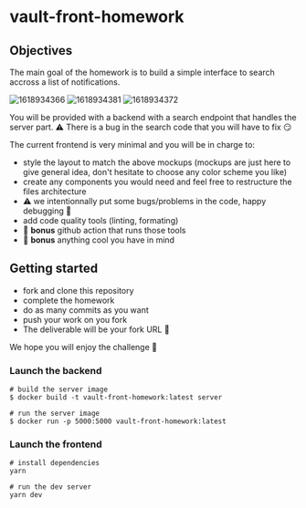# vault-front-homework

## Objectives

The main goal of the homework is to build a simple interface to search accross a list of notifications.

![1618934366](https://user-images.githubusercontent.com/944835/115428226-79153780-a202-11eb-9c5f-13febfc4754b.png)
![1618934381](https://user-images.githubusercontent.com/944835/115428224-787ca100-a202-11eb-8519-cf03d3127309.png)
![1618934372](https://user-images.githubusercontent.com/944835/115428225-79153780-a202-11eb-9baa-c86e02f97401.png)

You will be provided with a backend with a search endpoint that handles the server part.
⚠️ There is a bug in the search code that you will have to fix 😏 

The current frontend is very minimal and you will be in charge to:
- style the layout to match the above mockups (mockups are just here to give general idea, don't hesitate to choose any color scheme you like)
- create any components you would need and feel free to restructure the files architecture
- ⚠️ we intentionnally put some bugs/problems in the code, happy debugging 🥳
- add code quality tools (linting, formating)
- 🎁 **bonus** github action that runs those tools
- 🎁 **bonus** anything cool you have in mind

## Getting started

- fork and clone this repository
- complete the homework
- do as many commits as you want
- push your work on you fork
- The deliverable will be your fork URL 🚀

We hope you will enjoy the challenge 💪

### Launch the backend

```
# build the server image
$ docker build -t vault-front-homework:latest server

# run the server image
$ docker run -p 5000:5000 vault-front-homework:latest
```

### Launch the frontend

```
# install dependencies
yarn

# run the dev server
yarn dev
```


